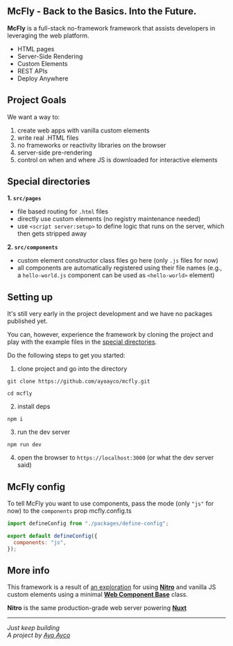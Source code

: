 McFly - Back to the Basics. Into the Future.
---

**McFly** is a full-stack no-framework framework that assists developers in leveraging the web platform.

- HTML pages
- Server-Side Rendering
- Custom Elements
- REST APIs
- Deploy Anywhere

## Project Goals
We want a way to:
1. create web apps with vanilla custom elements
1. write real .HTML files
1. no frameworks or reactivity libraries on the browser
1. server-side pre-rendering
1. control on when and where JS is downloaded for interactive elements

## Special directories
**1. `src/pages`**
- file based routing for `.html` files
- directly use custom elements (no registry maintenance needed)
- use `<script server:setup>` to define logic that runs on the server, which then gets stripped away

**2. `src/components`**
- custom element constructor class files go here (only `.js` files for now)
- all components are automatically registered using their file names (e.g., a `hello-world.js` component can be used as `<hello-world>` element)

## Setting up

It's still very early in the project development and we have no packages published yet.

You can, however, experience the framework by cloning the project and play with the example files in the [special directories](#special-directories). 

Do the following steps to get you started:

1. clone project and go into the directory
```
git clone https://github.com/ayoayco/mcfly.git
```
```
cd mcfly
```

2. install deps
```
npm i
```

3. run the dev server
```
npm run dev
```

4. open the browser to `https://localhost:3000` (or what the dev server said)

## McFly config

To tell McFly you want to use components, pass the mode (only `"js"` for now) to the `components` prop mcfly.config.ts

```js
import defineConfig from "./packages/define-config";

export default defineConfig({
  components: "js",
});

```


## More info
This framework is a result of [an exploration](https://social.ayco.io/@ayo/111195315785886977) for using [**Nitro**](https://nitro.unjs.io) and vanilla JS custom elements using a minimal [**Web Component Base**](https://ayco.io/n/web-component-base) class.

**Nitro** is the same production-grade web server powering [**Nuxt**](https://nuxt.com/)

---
*Just keep building*<br />
*A project by [Ayo Ayco](https://ayco.io)*
